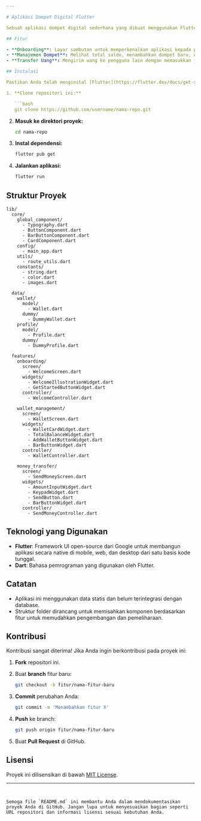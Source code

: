 ```yaml
---

# Aplikasi Dompet Digital Flutter

Sebuah aplikasi dompet digital sederhana yang dibuat menggunakan Flutter. Aplikasi ini memungkinkan pengguna untuk mengelola dompet, melakukan transfer uang, dan fitur lainnya. Saat ini, aplikasi belum terintegrasi dengan database dan menggunakan data statis.

## Fitur

- **Onboarding**: Layar sambutan untuk memperkenalkan aplikasi kepada pengguna baru.
- **Manajemen Dompet**: Melihat total saldo, menambahkan dompet baru, dan melihat detail dompet.
- **Transfer Uang**: Mengirim uang ke pengguna lain dengan memasukkan jumlah transfer.

## Instalasi

Pastikan Anda telah menginstal [Flutter](https://flutter.dev/docs/get-started/install) di komputer Anda.

1. **Clone repositori ini:**

   ```bash
   git clone https://github.com/username/nama-repo.git
   ```

2. **Masuk ke direktori proyek:**

   ```bash
   cd nama-repo
   ```

3. **Instal dependensi:**

   ```bash
   flutter pub get
   ```

4. **Jalankan aplikasi:**

   ```bash
   flutter run
   ```

## Struktur Proyek

```
lib/
  core/
    global_component/
      - Typography.dart 
      - ButtonComponent.dart 
      - BarButtonComponent.dart
      - CardComponent.dart
    config/
      - main_app.dart
    utils/
      - route_utils.dart
    constants/
      - string.dart
      - color.dart
      - images.dart

  data/
    wallet/
      model/
        - Wallet.dart
      dummy/
        - DummyWallet.dart
    profile/
      model/
        - Profile.dart
      dummy/
        - DummyProfile.dart

  features/
    onboarding/
      screen/
        - WelcomeScreen.dart
      widgets/
        - WelcomeIllustrationWidget.dart
        - GetStartedButtonWidget.dart
      controller/
        - WelcomeController.dart

    wallet_management/
      screen/
        - WalletScreen.dart
      widgets/
        - WalletCardWidget.dart
        - TotalBalanceWidget.dart
        - AddWalletButtonWidget.dart
        - BarButtonWidget.dart
      controller/
        - WalletController.dart

    money_transfer/
      screen/
        - SendMoneyScreen.dart
      widgets/
        - AmountInputWidget.dart
        - KeypadWidget.dart
        - SendButton.dart
        - BarButtonWidget.dart
      controller/
        - SendMoneyController.dart
```

## Teknologi yang Digunakan

- **Flutter**: Framework UI open-source dari Google untuk membangun aplikasi secara native di mobile, web, dan desktop dari satu basis kode tunggal.
- **Dart**: Bahasa pemrograman yang digunakan oleh Flutter.

## Catatan

- Aplikasi ini menggunakan data statis dan belum terintegrasi dengan database.
- Struktur folder dirancang untuk memisahkan komponen berdasarkan fitur untuk memudahkan pengembangan dan pemeliharaan.

## Kontribusi

Kontribusi sangat diterima! Jika Anda ingin berkontribusi pada proyek ini:

1. **Fork** repositori ini.
2. Buat **branch** fitur baru:

   ```bash
   git checkout -b fitur/nama-fitur-baru
   ```

3. **Commit** perubahan Anda:

   ```bash
   git commit -m 'Menambahkan fitur X'
   ```

4. **Push** ke branch:

   ```bash
   git push origin fitur/nama-fitur-baru
   ```

5. Buat **Pull Request** di GitHub.

## Lisensi

Proyek ini dilisensikan di bawah [MIT License](LICENSE).

---
```


Semoga file `README.md` ini membantu Anda dalam mendokumentasikan proyek Anda di GitHub. Jangan lupa untuk menyesuaikan bagian seperti URL repositori dan informasi lisensi sesuai kebutuhan Anda.

